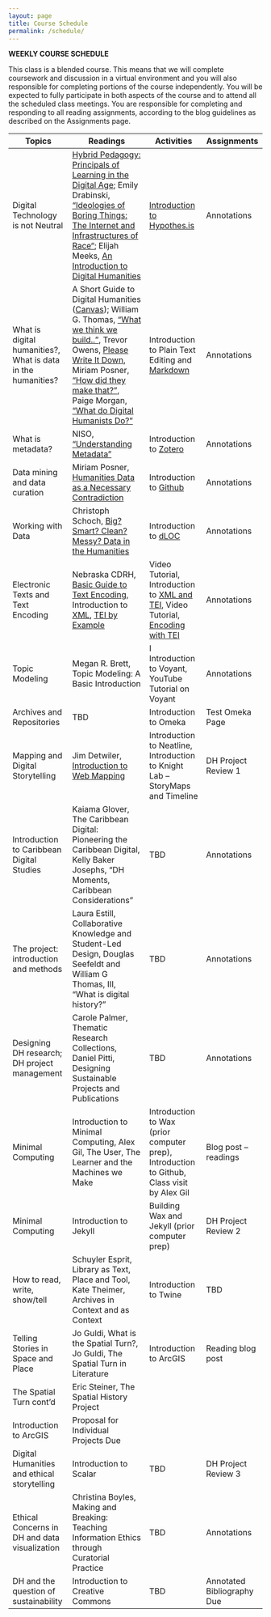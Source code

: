 ```yaml
---
layout: page
title: Course Schedule
permalink: /schedule/
---
```


__WEEKLY COURSE SCHEDULE__

This class is a blended course. This means that we will complete coursework and discussion in a virtual environment and you will also responsible for completing portions of the course independently. You will be expected to fully participate in both aspects of the course and to attend all the scheduled class meetings.  You are responsible for completing and responding to all reading assignments, according to the blog guidelines as described on the Assignments page.

|	Topics  |	Readings  |	Activities | Assignments |
| ------------ |  ---------- |  ----------- |    ---------- |
| Digital Technology is not Neutral | [Hybrid Pedagogy: Principals of Learning in the Digital Age](https://hybridpedagogy.org/bill-rights-principles-learning-digital-age/); Emily Drabinski, [“Ideologies of Boring Things: The Internet and Infrastructures of Race“](https://lareviewofbooks.org/article/ideologies-of-boring-things-the-internet-and-infrastructures-of-race/); Elijah Meeks, [An Introduction to Digital Humanities](https://youtu.be/AvZToQSX244) | [Introduction to Hypothes.is](https://web.hypothes.is/)| Annotations |
| What is digital humanities?, What is data in the humanities? | A Short Guide to Digital Humanities ([Canvas](assets/shortguide_dh.pdf)); William G. Thomas, [“What we think we build..”](http://journalofdigitalhumanities.org/1-1/what-we-think-we-will-build-and-what-we-build-in-digital-humanities-by-will-thomas/), Trevor Owens, [Please Write It Down](http://journalofdigitalhumanities.org/1-1/please-write-it-down-by-trevor-owens/), Miriam Posner, [“How did they make that?”](http://miriamposner.com/blog/how-did-they-make-that/), Paige Morgan, [“What do Digital Humanists Do?”](https://schuyleresprit.com/his115/wp-content/uploads/2021/09/What-do-digital-humanists-do.pdf) | Introduction to Plain Text Editing and [Markdown](https://programminghistorian.org/en/lessons/getting-started-with-markdown) | Annotations |
| What is metadata? | NISO, [“Understanding Metadata”](https://www.lter.uaf.edu/metadata_files/UnderstandingMetadata.pdf) | Introduction to [Zotero](https://www.zotero.org/) | Annotations |
| Data mining and data curation | Miriam Posner, [Humanities Data as a Necessary Contradiction](http://miriamposner.com/blog/humanities-data-a-necessary-contradiction/) | Introduction to [Github](https://github.com/) | Annotations |
| Working with Data | Christoph Schoch, [Big? Smart? Clean? Messy? Data in the Humanities](http://journalofdigitalhumanities.org/2-3/big-smart-clean-messy-data-in-the-humanities/) | Introduction to [dLOC](https://dloc.com/) | Annotations |
| Electronic Texts and Text Encoding | Nebraska CDRH, [Basic Guide to Text Encoding](https://cdrh.unl.edu/articles/basicguide), Introduction to [XML](https://tei-c.org/release/doc/tei-p5-doc/en/html/SG.html), [TEI by Example](https://teibyexample.org/tests/TBED02v00.htm) | Video Tutorial, Introduction to [XML and TEI](https://app.vidgrid.com/view/CvNo3N6ZI9Ey/?sr=vNo00R), Video Tutorial, [Encoding with TEI](https://app.vidgrid.com/view/Oe9Imd6VRiwF/?sr=QVuM6E) | Annotations |
| Topic Modeling |	Megan R. Brett, Topic Modeling: A Basic Introduction | I Introduction to Voyant, YouTube Tutorial on Voyant | Annotations |
| Archives and Repositories | TBD | Introduction to Omeka | Test Omeka Page |
| Mapping and Digital Storytelling | Jim Detwiler, [Introduction to Web Mapping](https://web.archive.org/web/20100731081233/https://www.e-education.psu.edu/geog863/book/export/html/1904) | Introduction to Neatline, 	Introduction to Knight Lab – StoryMaps and Timeline | DH Project Review 1 |
| Introduction to Caribbean Digital Studies |	Kaiama Glover, The Caribbean Digital: Pioneering the Caribbean Digital, Kelly Baker Josephs, “DH Moments, Caribbean Considerations” | TBD | Annotations |
| The project: introduction and methods | Laura Estill, Collaborative Knowledge and Student-Led Design, Douglas Seefeldt and William G Thomas, III, “What is digital history?” | TBD | Annotations |
| Designing DH research; DH project management | Carole Palmer, Thematic Research Collections, Daniel Pitti, Designing Sustainable Projects and Publications | TBD | Annotations |
| Minimal Computing	| Introduction to Minimal Computing,  Alex Gil, The User, The Learner and the Machines we Make | Introduction to Wax (prior computer prep), Introduction to Github, Class visit by Alex Gil |Blog post – readings |
| Minimal Computing | Introduction to Jekyll | Building Wax and Jekyll (prior computer prep) | DH Project Review 2 |
| How to read, write, show/tell | Schuyler Esprit, Library as Text, Place and Tool, Kate Theimer, Archives in Context and as Context | Introduction to Twine | TBD |
| Telling Stories in Space and Place |	Jo Guldi, What is the Spatial Turn?, Jo Guldi, The Spatial Turn in Literature | Introduction to ArcGIS	|Reading blog post |
| The Spatial Turn cont’d |	Eric Steiner, The Spatial History Project |
Introduction to ArcGIS	| Proposal for Individual Projects Due |
| Digital Humanities and ethical storytelling | Introduction to Scalar	| TBD | 	DH Project Review 3 |
| Ethical Concerns in DH and data visualization| Christina Boyles, Making and Breaking: Teaching Information Ethics through Curatorial Practice |	TBD | Annotations |
| DH and the question of sustainability	| Introduction to Creative Commons	| TBD | 	Annotated Bibliography Due |

